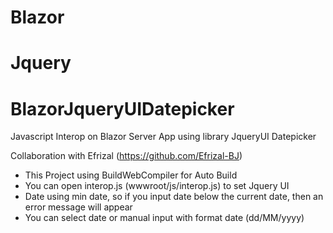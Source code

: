 # Blazor
# Jquery
# BlazorJqueryUIDatepicker
Javascript Interop on Blazor Server App using library JqueryUI Datepicker

Collaboration with Efrizal (https://github.com/Efrizal-BJ)

* This Project using BuildWebCompiler for Auto Build
* You can open interop.js (wwwroot/js/interop.js) to set Jquery UI
* Date using min date, so if you input date below the current date, then an error message will appear
* You can select date or manual input with format date (dd/MM/yyyy)
